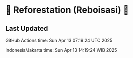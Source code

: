 
# 🌳 Reforestation (Reboisasi) 🌲

## Last Updated

GitHub Actions time: Sun Apr 13 07:19:24 UTC 2025

Indonesia/Jakarta time: Sun Apr 13 14:19:24 WIB 2025
